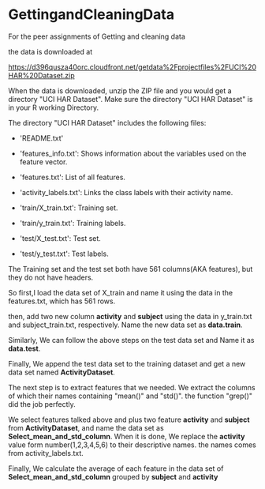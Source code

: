 GettingandCleaningData
======================

For the peer assignments of Getting and cleaning data

the data is downloaded at

https://d396qusza40orc.cloudfront.net/getdata%2Fprojectfiles%2FUCI%20HAR%20Dataset.zip

When the data is downloaded, unzip the ZIP file and you would get a directory "UCI HAR Dataset".
Make sure the directory "UCI HAR Dataset" is in your R working Directory.

The directory "UCI HAR Dataset" includes the following files:

- 'README.txt'

- 'features_info.txt': Shows information about the variables used on the feature vector.

- 'features.txt': List of all features.

- 'activity_labels.txt': Links the class labels with their activity name.

- 'train/X_train.txt': Training set.

- 'train/y_train.txt': Training labels.

- 'test/X_test.txt': Test set.

- 'test/y_test.txt': Test labels.


The Training set and the test set both have 561 columns(AKA features), but they do not have headers.

So first,I load the data set of X_train and name it using the data in the features.txt, which has 561 rows.

then, add two new column **activity** and **subject** using the data in y_train.txt and subject_train.txt, respectively. Name the new data set as **data.train**.

Similarly, We can follow the above steps on the test data set and Name it as **data.test**.

Finally, We append the test data set to the training dataset and get a new data set named **ActivityDataset**.

The next step is to extract features that we needed. We extract the columns of which their names containing "mean()" and "std()". the function "grep()" did the job perfectly.

We select features talked above and plus two feature **activity** and **subject** from  **ActivityDataset**, and name the data set as **Select_mean_and_std_column**. When it is done, We replace the **activity** value form number(1,2,3,4,5,6) to their descriptive names. the names comes from activity_labels.txt.

Finally, We calculate the average of each feature in the data set of **Select_mean_and_std_column**  grouped by **subject** and **activity**

